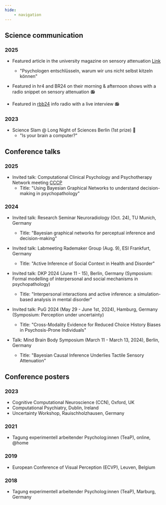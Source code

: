 ```yaml
---
hide: 
    - navigation
---
```


## Science communication

### 2025

- Featured article in the university magazine on sensory attenuation [Link](https://www.uni-marburg.de/de/aktuelles/news/2025/psy2025-1)
	- "Psychologen entschlüsseln, warum wir uns nicht selbst kitzeln können"

- Featured in hr4 and BR24 on their morning & afternoon shows with a radio snippet on sensory attenuation 📻

- Featured in [rbb24](https://www.inforadio.de/rubriken/interviews/2025/02/20/kitzeln-geht-nicht-gehirn-interne-externe-reize.html) info radio with a live interview 📻

### 2023

- Science Slam @ Long Night of Sciences Berlin (1st prize) 🏅
	- "Is your brain a computer?"

## Conference talks

### 2025

- Invited talk: Computational Clinical Psychology and Psychotherapy Network meeting [CCCP](https://ccpp.network/)
	- Title: "Using Bayesian Graphical Networks to understand decision-making in psychopathology"


### 2024

- Invited talk: Research Seminar Neuroradiology (Oct. 24), TU Munich, Germany
	- Title: "Bayesian graphical networks for perceptual inference and decision-making"

- Invited talk: Labmeeting Rademaker Group (Aug. 9), ESI Frankfurt, Germany
	- Title: "Active Inference of Social Context in Health and Disorder"

- Invited talk: DKP 2024 (June 11 - 15), Berlin, Germany (Symposium: Formal modelling of interpersonal and social mechanisms in psychopathology)
    - Title: "Interpersonal interactions and active inference: a simulation-based analysis in mental disorder"

- Invited talk: PuG 2024 (May 29 - June 1st, 2024), Hamburg, Germany (Symposium: Perception under uncertainty)
    - Title: "Cross-Modality Evidence for Reduced Choice History Biases in Psychosis-Prone
Individuals"

- Talk: Mind Brain Body Symposium (March 11 - March 13, 2024), Berlin, Germany
	- Title: "Bayesian Causal Inference Underlies Tactile Sensory Attenuation"



## Conference posters

### 2023

- Cognitive Computational Neuroscience (CCN), Oxford, UK
- Computational Psychiatry, Dublin, Ireland
- Uncertainty Workshop, Rauischholzhausen, Germany

### 2021

- Tagung experimentell arbeitender Psycholog:innen (TeaP), online, @home


### 2019

- European Conference of Visual Perception (ECVP), Leuven, Belgium

### 2018

- Tagung experimentell arbeitender Psycholog:innen (TeaP), Marburg, Germany